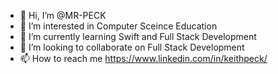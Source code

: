 - 👋 Hi, I’m @MR-PECK
- 👀 I’m interested in Computer Sceince Education
- 🌱 I’m currently learning Swift and Full Stack Development
- 💞️ I’m looking to collaborate on Full Stack Development
- 📫 How to reach me https://www.linkedin.com/in/keithpeck/



